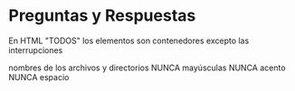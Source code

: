 # Preguntas y Respuestas


En HTML "TODOS" los elementos son contenedores
excepto las interrupciones










nombres de los archivos y directorios
NUNCA mayúsculas
NUNCA acento
NUNCA espacio

